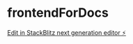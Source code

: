 # frontendForDocs

[Edit in StackBlitz next generation editor ⚡️](https://stackblitz.com/~/github.com/sethsticle/frontendForDocs)